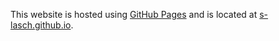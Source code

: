 This website is hosted using [GitHub Pages](https://docs.github.com/en/pages) and is located at [s-lasch.github.io](https://s-lasch.github.io).
